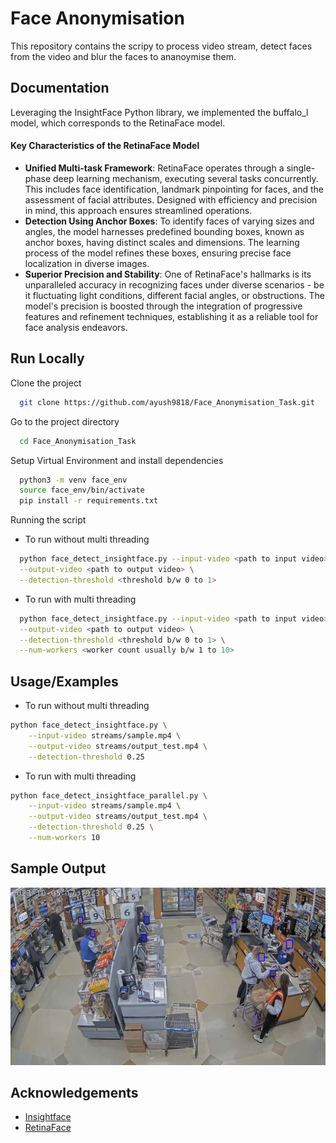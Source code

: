 
# Face Anonymisation

This repository contains the scripy to process video stream, detect faces from the video and blur the faces to ananoymise them.

## Documentation

Leveraging the InsightFace Python library, we implemented the buffalo_l model, which corresponds to the RetinaFace model.

#### Key Characteristics of the RetinaFace Model

- **Unified Multi-task Framework**: RetinaFace operates through a single-phase deep learning mechanism, executing several tasks concurrently. This includes face identification, landmark pinpointing for faces, and the assessment of facial attributes. Designed with efficiency and precision in mind, this approach ensures streamlined operations.
- **Detection Using Anchor Boxes**: To identify faces of varying sizes and angles, the model harnesses predefined bounding boxes, known as anchor boxes, having distinct scales and dimensions. The learning process of the model refines these boxes, ensuring precise face localization in diverse images.
- **Superior Precision and Stability**: One of RetinaFace's hallmarks is its unparalleled accuracy in recognizing faces under diverse scenarios - be it fluctuating light conditions, different facial angles, or obstructions. The model's precision is boosted through the integration of progressive features and refinement techniques, establishing it as a reliable tool for face analysis endeavors.

## Run Locally

Clone the project

```bash
  git clone https://github.com/ayush9818/Face_Anonymisation_Task.git
```

Go to the project directory

```bash
  cd Face_Anonymisation_Task
```

Setup Virtual Environment and install dependencies

```bash
  python3 -m venv face_env
  source face_env/bin/activate
  pip install -r requirements.txt
```

Running the script

- To run without multi threading
```bash
  python face_detect_insightface.py --input-video <path to input video> \
  --output-video <path to output video> \
  --detection-threshold <threshold b/w 0 to 1>
```

- To run with multi threading
```bash
  python face_detect_insightface.py --input-video <path to input video> \
  --output-video <path to output video> \
  --detection-threshold <threshold b/w 0 to 1> \
  --num-workers <worker count usually b/w 1 to 10>
```



## Usage/Examples

- To run without multi threading
```bash
python face_detect_insightface.py \
    --input-video streams/sample.mp4 \
    --output-video streams/output_test.mp4 \
    --detection-threshold 0.25
```

- To run with multi threading
```bash
python face_detect_insightface_parallel.py \
    --input-video streams/sample.mp4 \
    --output-video streams/output_test.mp4 \
    --detection-threshold 0.25 \
    --num-workers 10
```


## Sample Output

![Alt Text](outputs/sample-output-gif.gif)


## Acknowledgements

 - [Insightface](https://github.com/deepinsight/insightface/tree/master)
 - [RetinaFace](https://arxiv.org/abs/1905.00641)



